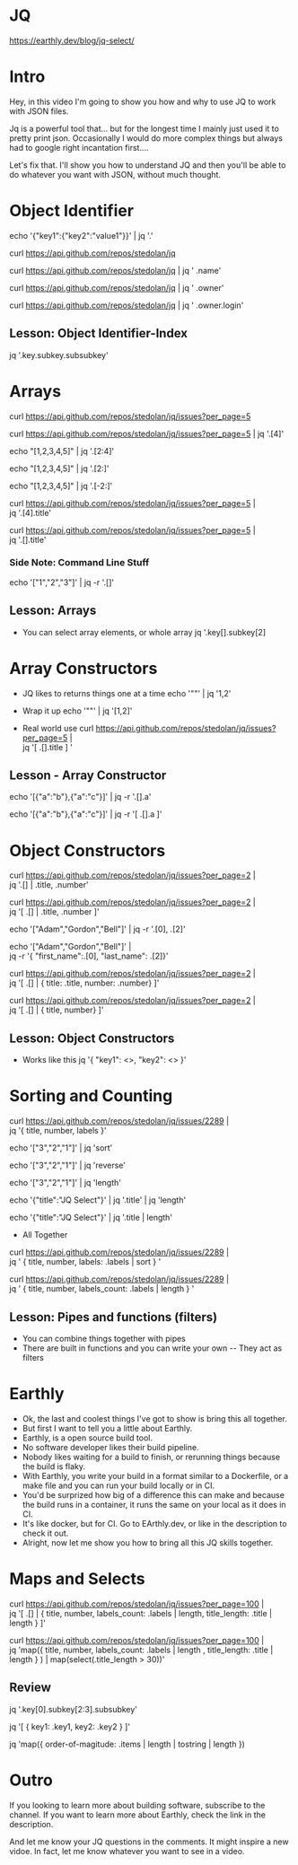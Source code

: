 # JQ
https://earthly.dev/blog/jq-select/

# Intro
Hey, in this video I'm going to show you how and why to use JQ to work with JSON files. 

Jq is a powerful tool that... but for the longest time I mainly just used it to pretty print json. Occasionally I would do more complex things but always had to google right incantation first....

Let's fix that. I'll show you how to understand JQ and then you'll be able to do whatever you want with JSON, without much thought.

# Object Identifier

echo '{"key1":{"key2":"value1"}}' | jq '.'

curl https://api.github.com/repos/stedolan/jq

curl https://api.github.com/repos/stedolan/jq | jq ' .name'

curl https://api.github.com/repos/stedolan/jq | jq ' .owner'

curl https://api.github.com/repos/stedolan/jq | jq ' .owner.login'

## Lesson: Object Identifier-Index

jq '.key.subkey.subsubkey'

# Arrays

curl https://api.github.com/repos/stedolan/jq/issues?per_page=5

curl https://api.github.com/repos/stedolan/jq/issues?per_page=5 | jq '.[4]'

echo "[1,2,3,4,5]" | jq '.[2:4]'

echo "[1,2,3,4,5]" | jq '.[2:]'

echo "[1,2,3,4,5]" | jq '.[-2:]'

curl https://api.github.com/repos/stedolan/jq/issues?per_page=5 | \
 jq '.[4].title'

curl https://api.github.com/repos/stedolan/jq/issues?per_page=5 | \
 jq '.[].title'

### Side Note: Command Line Stuff
echo '["1","2","3"]' | jq -r '.[]'

## Lesson: Arrays
- You can select array elements, or whole array
jq '.key[].subkey[2]

# Array Constructors

- JQ likes to returns things one at a time
echo '""' | jq '1,2' 

- Wrap it up
echo '""' | jq '[1,2]' 

- Real world use
curl https://api.github.com/repos/stedolan/jq/issues?per_page=5 | \
  jq '[ .[].title ] ' 

## Lesson - Array Constructor

echo '[{"a":"b"},{"a":"c"}]' | jq -r '.[].a'

echo '[{"a":"b"},{"a":"c"}]' | jq -r '[ .[].a ]'

# Object Constructors

curl https://api.github.com/repos/stedolan/jq/issues?per_page=2 | \
 jq '.[] |  .title, .number'

curl https://api.github.com/repos/stedolan/jq/issues?per_page=2 | \
  jq '[ .[] |  .title, .number ]'

echo '["Adam","Gordon","Bell"]' | jq -r '.[0], .[2]'

echo '["Adam","Gordon","Bell"]' | \
  jq -r '{ "first_name":.[0], "last_name": .[2]}'

curl https://api.github.com/repos/stedolan/jq/issues?per_page=2 | \
  jq '[ .[] | { title: .title, number: .number} ]'

  curl https://api.github.com/repos/stedolan/jq/issues?per_page=2 | \
  jq '[ .[] | { title, number} ]'

## Lesson: Object Constructors

- Works like this
jq '{ "key1": <<jq filter>>, "key2": <<jq filter>> }'

# Sorting and Counting

curl https://api.github.com/repos/stedolan/jq/issues/2289 | \
jq '{ title, number, labels }'

echo '["3","2","1"]' | jq 'sort'

echo '["3","2","1"]' | jq 'reverse'

echo '["3","2","1"]' | jq 'length'

echo '{"title":"JQ Select"}' | jq '.title' | jq 'length'

echo '{"title":"JQ Select"}' | jq '.title | length'

- All Together

curl https://api.github.com/repos/stedolan/jq/issues/2289 | \
  jq ' { title, number, labels: .labels | sort } '

curl https://api.github.com/repos/stedolan/jq/issues/2289 | \
  jq ' { title, number, labels_count: .labels | length } '  

## Lesson: Pipes and functions (filters)
- You can combine things together with pipes
- There are built in functions and you can write your own
-- They act as filters

# Earthly

 - Ok, the last and coolest things I've got to show is bring this all together.
- But first I want to tell you a little about Earthly.
- Earthly, is a open source build tool.
- No software developer likes their build pipeline.
- Nobody likes waiting for a build to finish, or rerunning things because the build is flaky.
- With Earthly, you write your build in a format similar to a Dockerfile, or a make file and you can run your build locally or in CI.
- You'd be surprized how big of a difference this can make and because the build runs in a container, it runs the same on your local as it does in CI. 
- It's like docker, but for CI. Go to EArthly.dev, or like in the description to check it out.
- Alright, now let me show you how to bring all this JQ skills together.


# Maps and Selects

curl https://api.github.com/repos/stedolan/jq/issues?per_page=100 | \
  jq '[ .[] | { title, number, labels_count: .labels | length, title_length: .title | length } ]'  

curl https://api.github.com/repos/stedolan/jq/issues?per_page=100 | \
  jq 'map({ title, number, labels_count: .labels | length , title_length: .title | length } ) | map(select(.title_length > 30))'  

## Review

jq '.key[0].subkey[2:3].subsubkey'

jq '[ { key1: .key1, key2: .key2 }  ]'

jq 'map({ order-of-magitude: .items | length | tostring | length }) 

# Outro

If you looking to learn more about building software, subscribe to the channel. If you want to learn more about Earthly, check the link in the description. 

And let me know your JQ questions in the comments. It might inspire a new vidoe. 
In fact, let me know whatever you want to see in a video.